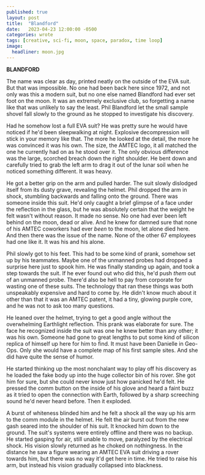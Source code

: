 ```yaml
---
published: true
layout: post
title:  "Blandford"
date:   2023-04-23 12:00:00 -0500
categories: wrote
tags: [creative, sci-fi, moon, space, paradox, time loop]
image:
  headliner: moon.jpg
---
```

**BLANDFORD**

The name was clear as day, printed neatly on the outside of the EVA suit. But that was impossible. No one had been back here since 1972, and not only was this a modern suit, but no one else named Blandford had ever set foot on the moon. It was an extremely exclusive club, so forgetting a name like that was unlikely to say the least. Phil Blandford let the small sample shovel fall slowly to the ground as he stopped to investigate his discovery. 

Had he somehow lost a full EVA suit? He was pretty sure he would have noticed if he'd been sleepwalking at night. Explosive decompression will stick in your memory like that. The more he looked at the detail, the more he was convinced it was his own. The size, the AMTEC logo, it all matched the one he currently had on as he stood over it. The only obvious difference was the large, scorched breach down the right shoulder. He bent down and carefully tried to grab the left arm to drag it out of the lunar soil when he noticed something different. It was heavy. 

He got a better grip on the arm and pulled harder. The suit slowly dislodged itself from its dusty grave, revealing the helmet. Phil dropped the arm in shock, stumbling backwards and falling onto the ground. There was someone inside this suit. He'd only caught a brief glimpse of a face under the reflection in the glass, but he was absolutely certain that the weight he felt wasn't without reason. It made no sense. No one had ever been left behind on the moon, dead or alive. And he knew for damned sure that none of his AMTEC coworkers had ever *been* to the moon, let alone died here. And then there was the issue of the name. None of the other 67 employees had one like it. It was his and his alone. 

Phil slowly got to his feet. This had to be some kind of prank, somehow set up by his teammates. Maybe one of the unmanned probes had dropped a surprise here just to spook him. He was finally standing up again, and took a step towards the suit. If he ever found out who did this, he'd push *them* out of an unmanned probe. There'd also be hell to pay from corporate for wasting one of these suits. The technology that ran these things was both unspeakably expensive and hard to come by. He didn't know much about it other than that it was an AMTEC patent, it had a tiny, glowing purple core, and he was not to ask too many questions. 

He leaned over the helmet, trying to get a good angle without the overwhelming Earthlight reflection. This prank was elaborate for sure. The face he recognized inside the suit was one he knew better than any other; it was his own. Someone had gone to great lengths to put some kind of silicon replica of himself up here for him to find. It must have been Danielle in Geo-Ops. Only she would have a complete map of his first sample sites. And she did have quite the sense of humor. 

He started thinking up the most nonchalant way to play off his discovery as he loaded the fake body up into the huge collector bin of his rover. She got him for sure, but she could never know just how panicked he'd felt. He pressed the comm button on the inside of his glove and heard a faint buzz as it tried to open the connection with Earth, followed by a sharp screeching sound he'd never heard before. Then it exploded. 

A burst of whiteness blinded him and he felt a shock all the way up his arm to the comm module in the helmet. He felt the air burst out from the new gash seared into the shoulder of his suit. It knocked him down to the ground. The suit's systems were entirely offline and there was no backup. He started gasping for air, still unable to move, paralyzed by the electrical shock. His vision slowly returned as he choked on nothingness. In the distance he saw a figure wearing an AMTEC EVA suit driving a rover towards him, but there was no way it'd get here in time. He tried to raise his arm, but instead his vision gradually collapsed into blackness. 